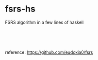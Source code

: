 # fsrs-hs
FSRS algorithm in a few lines of haskell


<br></br>
<br></br>
reference:
https://github.com/eudoxia0/fsrs
